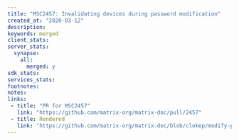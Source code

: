 ```yaml
---
title: "MSC2457: Invalidating devices during password modification"
created_at: "2020-03-12"
description:
keywords: merged
client_stats:
server_stats:
  synapse:
    all:
      merged: y
sdk_stats:
services_stats:
footnotes:
notes:
links:
 - title: "PR for MSC2457"
   link: "https://github.com/matrix-org/matrix-doc/pull/2457"
 - title: Rendered
   link: "https://github.com/matrix-org/matrix-doc/blob/clokep/modify-password-invalid-sessions/proposals/2457-password-modification-invalidating-devices.md"
---
```

